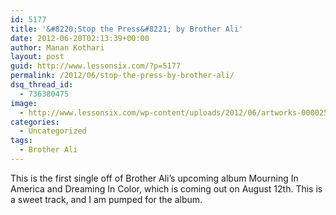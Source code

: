 ```yaml
---
id: 5177
title: '&#8220;Stop the Press&#8221; by Brother Ali'
date: 2012-06-20T02:13:39+00:00
author: Manan Kothari
layout: post
guid: http://www.lessonsix.com/?p=5177
permalink: /2012/06/stop-the-press-by-brother-ali/
dsq_thread_id:
  - 736380475
image:
  - http://www.lessonsix.com/wp-content/uploads/2012/06/artworks-000025299797-j6muka-original.jpg
categories:
  - Uncategorized
tags:
  - Brother Ali
---
```

This is the first single off of Brother Ali&#8217;s upcoming album Mourning In America and Dreaming In Color, which is coming out on August 12th. This is a sweet track, and I am pumped for the album.